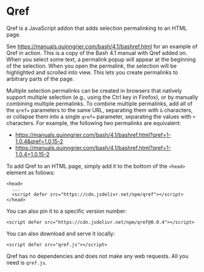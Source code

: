 # Qref

Qref is a JavaScript addon that adds selection permalinking to an HTML
page.

See
https://manuals.quinngrier.com/bash/4.1/bashref.html
for an example of Qref in action.
This is a copy of the Bash 4.1 manual with Qref added on.
When you select some text, a permalink popup will appear at the
beginning of the selection.
When you open the permalink, the selection will be highlighted and
scrolled into view.
This lets you create permalinks to arbitrary parts of the page.

Multiple selection permalinks can be created in browsers that natively
support multiple selection (e.g., using the Ctrl key in Firefox), or by
manually combining multiple permalinks.
To combine multiple permalinks, add all of the `qref=` parameters to the
same URL, separating them with `&` characters, or collapse them into a
single `qref=` parameter, separating the values with `+` characters.
For example, the following two permalinks are equivalent:

* https://manuals.quinngrier.com/bash/4.1/bashref.html?qref=1-1.0.4&qref=1.0.15-2
* https://manuals.quinngrier.com/bash/4.1/bashref.html?qref=1-1.0.4+1.0.15-2

To add Qref to an HTML page, simply add it to the bottom of the `<head>`
element as follows:

```
<head>
  ...
  <script defer src="https://cdn.jsdelivr.net/npm/qref"></script>
</head>
```

You can also pin it to a specific version number:

```
<script defer src="https://cdn.jsdelivr.net/npm/qref@0.0.4"></script>
```

You can also download and serve it locally:

```
<script defer src="qref.js"></script>
```

Qref has no dependencies and does not make any web requests.
All you need is `qref.js`.
